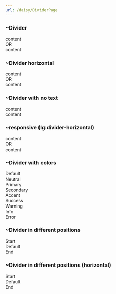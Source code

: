 ```yaml
---
url: /daisy/DividerPage
---
```






### ~Divider
<div class="flex flex-col w-full">
  <div class="grid h-20 card bg-base-300 rounded-box place-items-center">content</div>
  <div class="divider">OR</div>
  <div class="grid h-20 card bg-base-300 rounded-box place-items-center">content</div>
</div>




### ~Divider horizontal
<div class="flex w-full">
  <div class="grid h-20 grow card bg-base-300 rounded-box place-items-center">content</div>
  <div class="divider divider-horizontal">OR</div>
  <div class="grid h-20 grow card bg-base-300 rounded-box place-items-center">content</div>
</div>




### ~Divider with no text
<div class="flex flex-col w-full">
  <div class="grid h-20 card bg-base-300 rounded-box place-items-center">content</div>
  <div class="divider"></div>
  <div class="grid h-20 card bg-base-300 rounded-box place-items-center">content</div>
</div>




### ~responsive (lg:divider-horizontal)
<div class="flex flex-col w-full lg:flex-row">
  <div class="grid grow h-32 card bg-base-300 rounded-box place-items-center">content</div>
  <div class="divider lg:divider-horizontal">OR</div>
  <div class="grid grow h-32 card bg-base-300 rounded-box place-items-center">content</div>
</div>




### ~Divider with colors
<div class="flex flex-col w-full">
  <div class="divider">Default</div>
  <div class="divider divider-neutral">Neutral</div>
  <div class="divider divider-primary">Primary</div>
  <div class="divider divider-secondary">Secondary</div>
  <div class="divider divider-accent">Accent</div>
  <div class="divider divider-success">Success</div>
  <div class="divider divider-warning">Warning</div>
  <div class="divider divider-info">Info</div>
  <div class="divider divider-error">Error</div>
</div>




### ~Divider in different positions
<div class="flex flex-col w-full">
  <div class="divider divider-start">Start</div>
  <div class="divider">Default</div>
  <div class="divider divider-end">End</div>
</div>




### ~Divider in different positions (horizontal)
<div class="flex w-full justify-center h-52">
  <div class="divider divider-horizontal divider-start">Start</div>
  <div class="divider divider-horizontal">Default</div>
  <div class="divider divider-horizontal divider-end">End</div>
</div>


